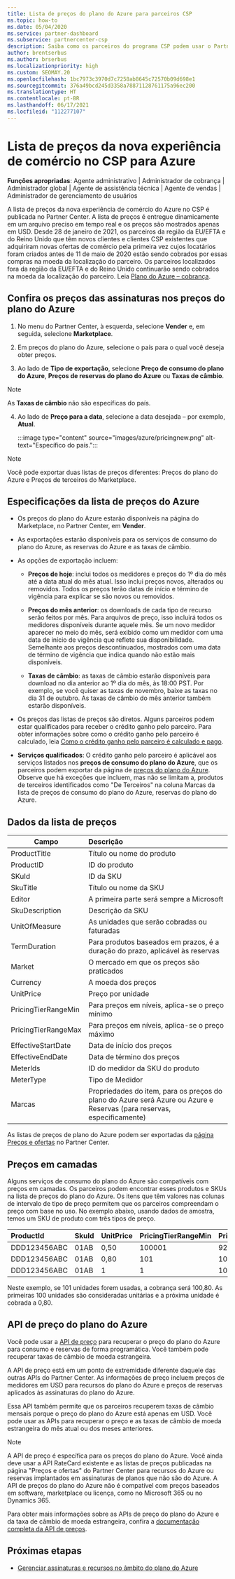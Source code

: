 ```yaml
---
title: Lista de preços do plano do Azure para parceiros CSP
ms.topic: how-to
ms.date: 05/04/2020
ms.service: partner-dashboard
ms.subservice: partnercenter-csp
description: Saiba como os parceiros do programa CSP podem usar o Partner Center para consultar a lista de preços para assinaturas no plano do Azure.
author: brentserbus
ms.author: brserbus
ms.localizationpriority: high
ms.custom: SEOMAY.20
ms.openlocfilehash: 1bc7973c3970d7c7258ab8645c72570b09d698e1
ms.sourcegitcommit: 376a49bcd245d3358a78871128761175a96ec200
ms.translationtype: HT
ms.contentlocale: pt-BR
ms.lasthandoff: 06/17/2021
ms.locfileid: "112277107"
---
```

# <a name="price-list-for-the-new-commerce-experience-in-csp-for-azure"></a>Lista de preços da nova experiência de comércio no CSP para Azure

**Funções apropriadas**: Agente administrativo | Administrador de cobrança | Administrador global | Agente de assistência técnica | Agente de vendas | Administrador de gerenciamento de usuários

A lista de preços da nova experiência de comércio do Azure no CSP é publicada no Partner Center. A lista de preços é entregue dinamicamente em um arquivo preciso em tempo real e os preços são mostrados apenas em USD. Desde 28 de janeiro de 2021, os parceiros da região da EU/EFTA e do Reino Unido que têm novos clientes e clientes CSP existentes que adquiriram novas ofertas de comércio pela primeira vez cujos locatários foram criados antes de 11 de maio de 2020 estão sendo cobrados por essas compras na moeda da localização do parceiro.  Os parceiros localizados fora da região da EU/EFTA e do Reino Unido continuarão sendo cobrados na moeda da localização do parceiro. Leia [Plano do Azure – cobrança](azure-plan-billing.md).

## <a name="see-pricing-for-subscriptions-under-the-azure-plan-pricing"></a>Confira os preços das assinaturas nos preços do plano do Azure

1. No menu do Partner Center, à esquerda, selecione **Vender** e, em seguida, selecione **Marketplace**.

2. Em preços do plano do Azure, selecione o país para o qual você deseja obter preços.

3. Ao lado de **Tipo de exportação**, selecione **Preço de consumo do plano do Azure**, **Preços de reservas do plano do Azure** ou **Taxas de câmbio**. 

>[!NOTE] 
>As **Taxas de câmbio** não são específicas do país.

4. Ao lado de **Preço para a data**, selecione a data desejada – por exemplo, **Atual**.

   :::image type="content" source="images/azure/pricingnew.png" alt-text="Específico do país.":::

>[!NOTE] 
>Você pode exportar duas listas de preços diferentes: Preços do plano do Azure e Preços de terceiros do Marketplace.

## <a name="azure-price-list-specifics"></a>Especificações da lista de preços do Azure

- Os preços do plano do Azure estarão disponíveis na página do Marketplace, no Partner Center, em **Vender**.

- As exportações estarão disponíveis para os serviços de consumo do plano do Azure, as reservas do Azure e as taxas de câmbio.

- As opções de exportação incluem:

  - **Preços de hoje**: inclui todos os medidores e preços do 1º dia do mês até a data atual do mês atual. Isso inclui preços novos, alterados ou removidos. Todos os preços terão datas de início e término de vigência para explicar se são novos ou removidos.

  - **Preços do mês anterior**: os downloads de cada tipo de recurso serão feitos por mês. Para arquivos de preço, isso incluirá todos os medidores disponíveis durante aquele mês. Se um novo medidor aparecer no meio do mês, será exibido como um medidor com uma data de início de vigência que reflete sua disponibilidade. Semelhante aos preços descontinuados, mostrados com uma data de término de vigência que indica quando não estão mais disponíveis.

  - **Taxas de câmbio**: as taxas de câmbio estarão disponíveis para download no dia anterior ao 1º dia do mês, às 18:00 PST. Por exemplo, se você quiser as taxas de novembro, baixe as taxas no dia 31 de outubro. As taxas de câmbio do mês anterior também estarão disponíveis.

- Os preços das listas de preços são diretos. Alguns parceiros podem estar qualificados para receber o crédito ganho pelo parceiro. Para obter informações sobre como o crédito ganho pelo parceiro é calculado, leia [Como o crédito ganho pelo parceiro é calculado e pago](partner-earned-credit-explanation.md).

- **Serviços qualificados**: O crédito ganho pelo parceiro é aplicável aos serviços listados nos **preços de consumo do plano do Azure**, que os parceiros podem exportar da página de [preços do plano do Azure](https://partner.microsoft.com/commerce/sales). Observe que há exceções que incluem, mas não se limitam a, produtos de terceiros identificados como "De Terceiros" na coluna Marcas da lista de preços de consumo do plano do Azure, reservas do plano do Azure.

## <a name="price-list-data"></a>Dados da lista de preços

|**Campo**   |**Descrição**   |
|--------------------------|:---------------------------|
|ProductTitle  |Título ou nome do produto|
|ProductID   |ID do produto|
|SKuId|ID da SKU|
|SkuTitle|Título ou nome da SKU|
|Editor|A primeira parte será sempre a Microsoft|
|SkuDescription|Descrição da SKU|
|UnitOfMeasure|As unidades que serão cobradas ou faturadas|
|TermDuration|Para produtos baseados em prazos, é a duração do prazo, aplicável às reservas|
|Market|O mercado em que os preços são praticados|
|Currency|A moeda dos preços|
|UnitPrice|Preço por unidade|
|PricingTierRangeMin|Para preços em níveis, aplica-se o preço mínimo|
|PricingTierRangeMax|Para preços em níveis, aplica-se o preço máximo|
|EffectiveStartDate|Data de início dos preços|
|EffectiveEndDate|Data de término dos preços|
|MeterIds|ID do medidor da SKU do produto|
|MeterType|Tipo de Medidor|
|Marcas|Propriedades do item, para os preços do plano do Azure será Azure ou Azure e Reservas (para reservas, especificamente)|

As listas de preços de plano do Azure podem ser exportadas da [página Preços e ofertas](https://partner.microsoft.com/dashboard/sell/pricingandoffers) no Partner Center.

## <a name="tiered-pricing"></a>Preços em camadas

Alguns serviços de consumo do plano do Azure são compatíveis com preços em camadas. Os parceiros podem encontrar esses produtos e SKUs na lista de preços do plano do Azure. Os itens que têm valores nas colunas de intervalo de tipo de preço permitem que os parceiros compreendam o preço com base no uso. No exemplo abaixo, usando dados de amostra, temos um SKU de produto com três tipos de preço.

|**ProductId**   |**SkuId**   |**UnitPrice**   |**PricingTierRangeMin**   |**PricingTierRangeMax**   |
|:---------------|:-----------|:---------------|:-------------------------|:-------------------------|
|DDD123456ABC|01AB|0,50|100001|9223372036854780000|
|DDD123456ABC|01AB|0,80|101|100000|
|DDD123456ABC|01AB|1|1|100|

Neste exemplo, se 101 unidades forem usadas, a cobrança será 100,80. As primeiras 100 unidades são consideradas unitárias e a próxima unidade é cobrada a 0,80.

## <a name="pricing-api-for-azure-plan"></a>API de preço do plano do Azure

Você pode usar a [API de preço](/partner/develop/pricing) para recuperar o preço do plano do Azure para consumo e reservas de forma programática. Você também pode recuperar taxas de câmbio de moeda estrangeira.

A API de preço está em um ponto de extremidade diferente daquele das outras APIs do Partner Center. As informações de preço incluem preços de medidores em USD para recursos do plano do Azure e preços de reservas aplicados às assinaturas do plano do Azure.

Essa API também permite que os parceiros recuperem taxas de câmbio mensais porque o preço do plano do Azure está apenas em USD. Você pode usar as APIs para recuperar o preço e as taxas de câmbio de moeda estrangeira do mês atual ou dos meses anteriores.

>[!NOTE]
> A API de preço é específica para os preços do plano do Azure. Você ainda deve usar a API RateCard existente e as listas de preços publicadas na página "Preços e ofertas" do Partner Center para recursos do Azure ou reservas implantados em assinaturas de planos que não são do Azure. A API de preços do plano do Azure não é compatível com preços baseados em software, marketplace ou licença, como no Microsoft 365 ou no Dynamics 365.

Para obter mais informações sobre as APIs de preço do plano do Azure e da taxa de câmbio de moeda estrangeira, confira a [documentação completa da API de preços](/partner/develop/pricing).

## <a name="next-steps"></a>Próximas etapas

- [Gerenciar assinaturas e recursos no âmbito do plano do Azure](azure-plan-manage.md)
